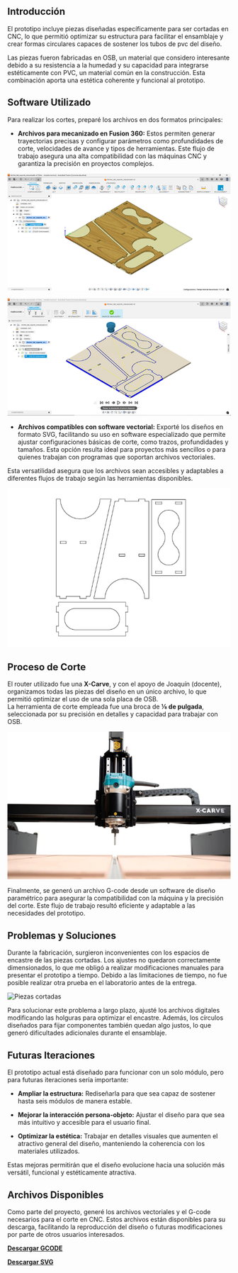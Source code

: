 
## **Introducción**

El prototipo incluye piezas diseñadas específicamente para ser cortadas en CNC, lo que permitió optimizar su estructura para facilitar el ensamblaje y crear formas circulares capaces de sostener los tubos de pvc del diseño.  

Las piezas fueron fabricadas en OSB, un material que considero interesante debido a su resistencia a la humedad y su capacidad para integrarse estéticamente con PVC, un material común en la construcción. Esta combinación aporta una estética coherente y funcional al prototipo.  

## Software Utilizado  
Para realizar los cortes, preparé los archivos en dos formatos principales: 

- **Archivos para mecanizado en Fusion 360:** Estos permiten generar trayectorias precisas y configurar parámetros como profundidades de corte, velocidades de avance y tipos de herramientas. Este flujo de trabajo asegura una alta compatibilidad con las máquinas CNC y garantiza la precisión en proyectos complejos. 

![Mecanizado 1](../images/PI_IMG/CNC/mecanizado_2.png)

![Mecanizado 2](../images/PI_IMG/CNC/mecanizado_1.png)

- **Archivos compatibles con software vectorial:** Exporté los diseños en formato SVG, facilitando su uso en software especializado que permite ajustar configuraciones básicas de corte, como trazos, profundidades y tamaños. Esta opción resulta ideal para proyectos más sencillos o para quienes trabajan con programas que soportan archivos vectoriales. 

Esta versatilidad asegura que los archivos sean accesibles y adaptables a diferentes flujos de trabajo según las herramientas disponibles.   

![Vectorizado](../images/PI_IMG/CNC/Soporte_dibujo_EDGARDO.png)

## Proceso de Corte  
El router utilizado fue una **X-Carve**, y con el apoyo de Joaquín (docente), organizamos todas las piezas del diseño en un único archivo, lo que permitió optimizar el uso de una sola placa de OSB.  
La herramienta de corte empleada fue una broca de **⅛ de pulgada**, seleccionada por su precisión en detalles y capacidad para trabajar con OSB.  

![Xcarve](../images/PI_IMG/CNC/imagen_xcarve.webp)

Finalmente, se generó un archivo G-code desde un software de diseño paramétrico para asegurar la compatibilidad con la máquina y la precisión del corte. Este flujo de trabajo resultó eficiente y adaptable a las necesidades del prototipo.  

## Problemas y Soluciones  
Durante la fabricación, surgieron inconvenientes con los espacios de encastre de las piezas cortadas. Los ajustes no quedaron correctamente dimensionados, lo que me obligó a realizar modificaciones manuales para presentar el prototipo a tiempo. Debido a las limitaciones de tiempo, no fue posible realizar otra prueba en el laboratorio antes de la entrega.  

![Piezas cortadas](../images/PI_IMG/CNC/piezas_cortadas.png)

Para solucionar este problema a largo plazo, ajusté los archivos digitales modificando las holguras para optimizar el encastre. Además, los círculos diseñados para fijar componentes también quedan algo justos, lo que generó dificultades adicionales durante el ensamblaje. 

## Futuras Iteraciones  

El prototipo actual está diseñado para funcionar con un solo módulo, pero para futuras iteraciones sería importante:  

- **Ampliar la estructura:** Rediseñarla para que sea capaz de sostener hasta seis módulos de manera estable.  

- **Mejorar la interacción persona-objeto:** Ajustar el diseño para que sea más intuitivo y accesible para el usuario final.  

- **Optimizar la estética:** Trabajar en detalles visuales que aumenten el atractivo general del diseño, manteniendo la coherencia con los materiales utilizados.  

Estas mejoras permitirán que el diseño evolucione hacia una solución más versátil, funcional y estéticamente atractiva.  

## Archivos Disponibles  
Como parte del proyecto, generé los archivos vectoriales y el G-code necesarios para el corte en CNC. Estos archivos están disponibles para su descarga, facilitando la reproducción del diseño o futuras modificaciones por parte de otros usuarios interesados.  

**[Descargar GCODE](<../Descargas/PROYECTO FINAL/mecanizado_soporte.nc>)**

**[Descargar SVG](<../Descargas/PROYECTO FINAL/Soporte_dibujo_EDGARDO.svg>)**
